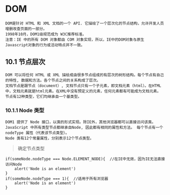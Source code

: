# DOM  

    DOM是针对 HTML 和 XML 文档的一个 API. 它描绘了一个层次化的节点结构，允许开发人员增删改查页面的一部分。  
    1998年10月，DOM1级规范成为 W3C推荐标准。   
    注意：IE 中的所有 DOM 对象都由 COM 对象实现，所以，IE中的DOM对象与原生Javascript对象的行为或活动特点并不一致。  

## 10.1 节点层次  

    DOM 可以将任何 HTML 或 XML 描绘成由很多节点组成的有层次的树形结构。每个节点有自己的特性, 数据和方法。各个节点之间的关系构成了层次。  
    文档节点是跟节点（document）, 文档节点只有一个子元素，即文档元素（html）。在HTML中，文档元素就是html元素。在XML中没有预定义的元素，任何元素都有可能成为文档元素。  
    节点有12种类型，它们均继承自一个基类型。  

### 10.1.1 Node 类型  
    
    DOM1 提供了 Node 接口，以类的形式实现。除IE外，其他浏览器都可以直接访问该类。   
    JavaScript 中所有类型节点都继承自Node, 因此都有相同的属性和方法。 每个节点有一个 nodeType 属性（代表该节点类型）。  
    Node 类有12个常量属性，分别表示12个节点类型。   

> 确定节点类型   

    if(someNode.nodeType === Node.ELEMENT_NODE){  //在IE中无效，因为IE无法直接访问Node    
        alert('Node is an element')     
    } 
    if(someNode.nodeType === 1){  //适用于所有浏览器    
        alert('Node is an element')     
    }     


